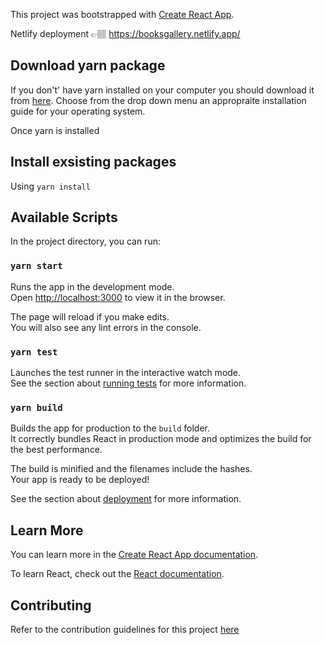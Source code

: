 This project was bootstrapped with [Create React App](https://github.com/facebook/create-react-app).

Netlify deployment 👉🏽 https://booksgallery.netlify.app/

## Download yarn package

If you don't' have yarn installed on your computer you should download it from [here](https://classic.yarnpkg.com/en/docs/install/#mac-stable). Choose from the drop down menu an appropraite installation guide for your operating system.

Once yarn is installed

## Install exsisting packages 

Using `yarn install`

## Available Scripts

In the project directory, you can run:

### `yarn start`

Runs the app in the development mode.<br />
Open [http://localhost:3000](http://localhost:3000) to view it in the browser.

The page will reload if you make edits.<br />
You will also see any lint errors in the console.

### `yarn test`

Launches the test runner in the interactive watch mode.<br />
See the section about [running tests](https://facebook.github.io/create-react-app/docs/running-tests) for more information.

### `yarn build`

Builds the app for production to the `build` folder.<br />
It correctly bundles React in production mode and optimizes the build for the best performance.

The build is minified and the filenames include the hashes.<br />
Your app is ready to be deployed!

See the section about [deployment](https://facebook.github.io/create-react-app/docs/deployment) for more information.

## Learn More

You can learn more in the [Create React App documentation](https://facebook.github.io/create-react-app/docs/getting-started).

To learn React, check out the [React documentation](https://reactjs.org/).

## Contributing
Refer to the contribution guidelines for this project [here](CONTRIBUTION.md)
